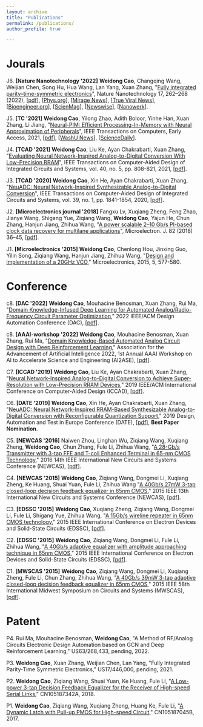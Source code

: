 ```yaml
---
layout: archive
title: "Publications"
permalink: /publications/
author_profile: true

---
```


Jourals
======

J6. **[Nature Nanotechnology '2022]** **Weidong Cao**, Changqing Wang, Weijian Chen, Song Hu, Hua Wang, Lan Yang, Xuan Zhang, "[Fully integrated parity–time-symmetric electronics](https://www.nature.com/articles/s41565-021-01038-4)", Nature Nanotechnology 17, 262–268 (2022), [[pdf](https://chalvescao.github.io/files/NN22.pdf)], [[Phys.org](https://phys.org/news/2022-04-parity-time-symmetric-range-wavelengths.html)], [[Mirage News](https://www.miragenews.com/opening-up-electromagnetic-spectrum-758709/)], [[True Viral News](https://trueviralnews.com/92501-new-parity-time-symmetric-system-opens-up-range-of-wavelengths-to-researchers-engineers.html)], [[Bioengineer.org](https://bioengineer.org/opening-up-the-electromagnetic-spectrum/)], [[ScienMag](https://scienmag.com/opening-up-the-electromagnetic-spectrum/)], [[Newswise](https://www.newswise.com/articles/opening-up-the-electromagnetic-spectrum)], [[Nanowerk](https://www.nanowerk.com/nanotechnology-news2/newsid=60295.php)].

J5. **[TC '2021]** **Weidong Cao**, Yilong Zhao, Adith Boloor, Yinhe Han, Xuan Zhang, Li Jiang, "[Neural-PIM: Efficient Processing-In-Memory with Neural Approximation of Peripherals](https://ieeexplore.ieee.org/abstract/document/9591330)", IEEE Transactions on Computers, Early Access, 2021, [[pdf](https://chalvescao.github.io/files/TC21.pdf)], [[WashU News](https://source.wustl.edu/2021/12/pim-computing-neural-network/)], [[ScienceDaily](https://www.sciencedaily.com/releases/2021/12/211209082557.htm)].

J4. **[TCAD '2021]** **Weidong Cao**, Liu Ke, Ayan Chakrabarti, Xuan Zhang, "[Evaluating Neural Network-Inspired Analog-to-Digital Conversion With Low-Precision RRAM](https://ieeexplore.ieee.org/abstract/document/9154425)", IEEE Transactions on Computer-Aided Design of Integrated Circuits and Systems, vol. 40, no. 5, pp. 808-821, 2021, [[pdf](https://chalvescao.github.io/files/TCAD21.pdf)].

J3. **[TCAD '2020]** **Weidong Cao**, Xin He, Ayan Chakrabarti, Xuan Zhang, "[NeuADC: Neural Network-Inspired Synthesizable Analog-to-Digital Conversion](https://ieeexplore.ieee.org/abstract/document/8747407)", IEEE Transactions on Computer-Aided Design of Integrated Circuits and Systems, vol. 39, no. 1, pp. 1841-1854, 2020, [[pdf](https://chalvescao.github.io/files/TCAD20.pdf)].

J2. **[Microelectronics journal '2018]** Fangxu Lv, Xuqiang Zheng, Feng Zhao, Jianye Wang, Shigang Yue, Ziqiang Wang, **Weidong Cao**, Yajun He, Chun Zhang, Hanjun Jiang, Zhihua Wang, "[A power scalable 2–10 Gb/s PI-based clock data recovery for multilane applications](https://www.sciencedirect.com/science/article/pii/S0026269218301423)", Microelectron. J. 82 (2018) 36–45, [[pdf](https://chalvescao.github.io/files/mj18.pdf)].

J1. **[Microelectronics '2015]** **Weidong Cao**, Chenlong Hou, Jinxing Guo, Yilin Song, Ziqiang Wang, Hanjun Jiang, Zhihua Wang, "[Design and implementation of a 20GHz VCO](https://www.cnki.com.cn/Article/CJFDTotal-MINI201505006.htm)," Microelectronics, 2015, 5, 577-580.


Conference
======

c8. **[DAC '2022]** **Weidong Cao**, Mouhacine Benosman, Xuan Zhang, Rui Ma, "[Domain Knowledge-Infused Deep Learning for Automated Analog/Radio-Frequency Circuit Parameter Optimization](https://arxiv.org/abs/2204.12948)," 2022 IEEE/ACM Design Automation Conference (DAC), [[pdf](https://chalvescao.github.io/files/DAC22.pdf)].

c8. **[AAAI-workshop '2022]** **Weidong Cao**, Mouhacine Benosman, Xuan Zhang, Rui Ma, "[Domain Knowledge-Based Automated Analog Circuit Design with Deep Reinforcement Learning](https://ai-2-ase.github.io/papers/25%5CCameraReady%5CAAAI_22_workshop_Camera_ready.pdf)," Association for the Advancement of Artificial Intelligence 2022, 1st Annual AAAI Workshop on AI to Accelerate Science and Engineering (AI2ASE), [[pdf](https://chalvescao.github.io/files/AAAI22.pdf)].

C7. **[ICCAD '2019]** **Weidong Cao**, Liu Ke, Ayan Chakrabarti, Xuan Zhang, "[Neural Network-Inspired Analog-to-Digital Conversion to Achieve Super-Resolution with Low-Precision RRAM Devices](https://ieeexplore.ieee.org/abstract/document/8942099)," 2019 IEEE/ACM International Conference on Computer-Aided Design (ICCAD), [[pdf](https://chalvescao.github.io/files/ICCAD19.pdf)].

C6. **[DATE '2019]** **Weidong Cao**, Xin He, Ayan Chakrabarti, Xuan Zhang, "[NeuADC: Neural Network-Inspired RRAM-Based Synthesizable Analog-to-Digital Conversion with Reconfigurable Quantization Support](https://ieeexplore.ieee.org/abstract/document/8714933)," 2019 Design, Automation and Test in Europe Conference (DATE), [[pdf](https://chalvescao.github.io/files/DATE19.pdf)], **Best Paper Nomination**.

C5. **[NEWCAS '2016]** Naiwen Zhou, Linghan Wu, Ziqiang Wang, Xuqiang Zheng, **Weidong Cao**, Chun Zhang, Fule Li, Zhihua Wang, "[A 28-Gb/s Transmitter with 3-tap FFE and T-coil Enhanced Terminal in 65-nm CMOS Technology](https://ieeexplore.ieee.org/abstract/document/7604789)," 2016 14th IEEE International New Circuits and Systems Conference (NEWCAS), [[pdf](https://chalvescao.github.io/files/NEWCAS16.pdf)].

C4. **[NEWCAS '2015]** **Weidong Cao**, Ziqiang Wang, Dongmei Li, Xuqiang Zheng, Ke Huang, Shuai Yuan, Fule Li, Zhihua Wang "[A 40Gb/s 27mW 3-tap closed-loop decision feedback equalizer in 65nm CMOS](https://ieeexplore.ieee.org/abstract/document/7182113)," 2015 IEEE 13th International New Circuits and Systems Conference (NEWCAS), [[pdf](https://chalvescao.github.io/files/NEWCAS15.pdf)].

C3.  **[EDSSC '2015]** **Weidong Cao**, Xuqiang Zheng, Ziqiang Wang, Dongmei Li, Fule Li, Shigang Yue, Zhihua Wang, "[A 15Gb/s wireline repeater in 65nm CMOS technology](https://ieeexplore.ieee.org/abstract/document/7285183)," 2015 IEEE International Conference on Electron Devices and Solid-State Circuits (EDSSC), [[pdf](https://chalvescao.github.io/files/EDSSC15_2.pdf)].

C2. **[EDSSC '2015]** **Weidong Cao**, Ziqiang Wang, Dongmei Li, Fule Li, Zhihua Wang, "[A 40Gb/s adaptive equalizer with amplitude approaching technique in 65nm CMOS](https://ieeexplore.ieee.org/abstract/document/7285148)," 2015 IEEE International Conference on Electron Devices and Solid-State Circuits (EDSSC), [[pdf](https://chalvescao.github.io/files/EDSSC15_1.pdf)].

C1. **[MWSCAS '2015]** **Weidong Cao**, Ziqiang Wang, Dongmei Li, Xuqiang Zheng, Fule Li, Chun Zhang, Zhihua Wang, "[A 40Gb/s 39mW 3-tap adaptive closed-loop decision feedback equalizer in 65nm CMOS](https://ieeexplore.ieee.org/document/7282043)," 2015 IEEE 58th International Midwest Symposium on Circuits and Systems (MWSCAS), [[pdf](https://chalvescao.github.io/files/MWSCAS15.pdf)]. 



Patent
======

P4. Rui Ma, Mouhacine Benosman, **Weidong Cao**, "A Method of RF/Analog Circuits Electronic Design Automation based on GCN and Deep Reinforcement Learning," US63/268,433, pending, 2022.

P3. **Weidong Cao**, Xuan Zhang, Weijian Chen, Lan Yang, "Fully Integrated Parity-Time Symmetric Electronics," US17/446,000, pending, 2021. 
 
P2. **Weidong Cao**, Ziqiang Wang, Shuai Yuan, Ke Huang, Fule Li, "[A Low-power 3-tap Decision Feedback Equalizer for the Receiver of High-speed Serial Links](https://patents.google.com/patent/CN105187342A/en)," CN105187342A, 2018. 

P1. **Weidong Cao**, Ziqiang Wang, Xuqiang Zheng, Huang Ke, Fule Li, "[A Dynamic Latch with Pull-up PMOS for High-speed Circuit](https://patents.google.com/patent/CN105187045B/en)," CN105187045B, 2017.













<!---
---
layout: archive
title: "Publications"
permalink: /publications/
author_profile: true
---

Please visit my [google scholar](https://scholar.google.com/citations?user=9WpO0ZcAAAAJ&hl=en) for a complete publication list.



{% if author.googlescholar %}
  You can also find my articles on <u><a href="{{author.googlescholar}}">my Google Scholar profile</a>.</u>
{% endif %}

{% include base_path %}

{% for post in site.publications reversed %}
  {% include archive-single.html %}
{% endfor %}
-->
